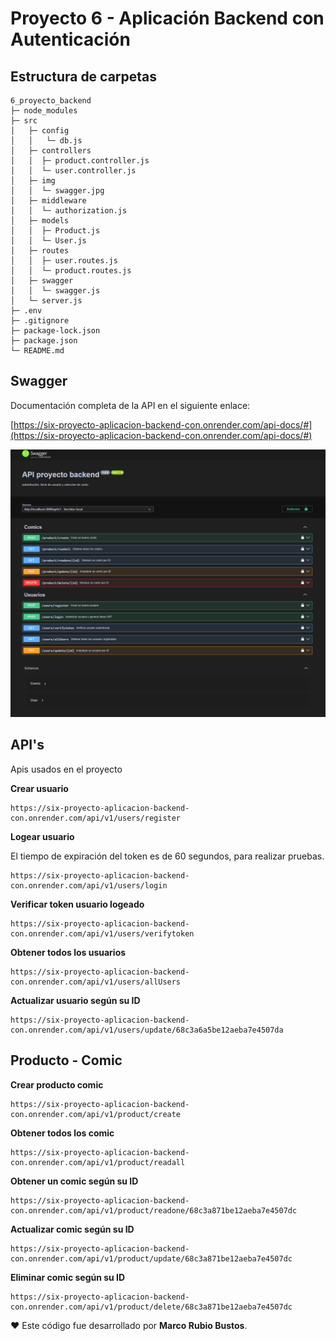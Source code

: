 # Proyecto 6 - Aplicación Backend con Autenticación

## Estructura de carpetas

```
6_proyecto_backend
├─ node_modules
├─ src
│   ├─ config
│   │   └─ db.js
│   ├─ controllers
│   │  ├─ product.controller.js
│   │  └─ user.controller.js
│   ├─ img
│   │  └─ swagger.jpg
│   ├─ middleware
│   │  └─ authorization.js
│   ├─ models
│   │  ├─ Product.js
│   │  └─ User.js
│   ├─ routes
│   │  ├─ user.routes.js
│   │  └─ product.routes.js
│   ├─ swagger
│   │  └─ swagger.js
│   └─ server.js
├─ .env
├─ .gitignore
├─ package-lock.json
├─ package.json
└─ README.md
```

## Swagger

Documentación completa de la API en el siguiente enlace:

[https://six-proyecto-aplicacion-backend-con.onrender.com/api-docs/#](https://six-proyecto-aplicacion-backend-con.onrender.com/api-docs/#)


![APIs Swagger](./src/img/swagger.png)

## API's

Apis usados en el proyecto

**Crear usuario**

```
https://six-proyecto-aplicacion-backend-con.onrender.com/api/v1/users/register
```

**Logear usuario**

El tiempo de expiración del token es de 60 segundos, para realizar pruebas.

```
https://six-proyecto-aplicacion-backend-con.onrender.com/api/v1/users/login
```

**Verificar token usuario logeado**

```
https://six-proyecto-aplicacion-backend-con.onrender.com/api/v1/users/verifytoken
```

**Obtener todos los usuarios**

```
https://six-proyecto-aplicacion-backend-con.onrender.com/api/v1/users/allUsers
```

**Actualizar usuario según su ID**

```
https://six-proyecto-aplicacion-backend-con.onrender.com/api/v1/users/update/68c3a6a5be12aeba7e4507da
```

## Producto - Comic

**Crear producto comic**

```
https://six-proyecto-aplicacion-backend-con.onrender.com/api/v1/product/create
```

**Obtener todos los comic**

```
https://six-proyecto-aplicacion-backend-con.onrender.com/api/v1/product/readall
```

**Obtener un comic según su ID**

```
https://six-proyecto-aplicacion-backend-con.onrender.com/api/v1/product/readone/68c3a871be12aeba7e4507dc
```

**Actualizar comic según su ID**

```
https://six-proyecto-aplicacion-backend-con.onrender.com/api/v1/product/update/68c3a871be12aeba7e4507dc
```

**Eliminar comic según su ID**

```
https://six-proyecto-aplicacion-backend-con.onrender.com/api/v1/product/delete/68c3a871be12aeba7e4507dc
```

❤️ Este código fue desarrollado por **Marco Rubio Bustos**.
